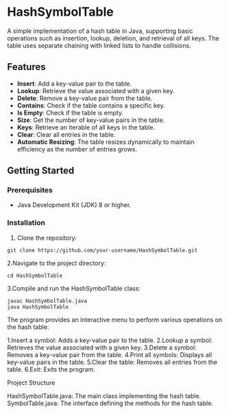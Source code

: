 # HashSymbolTable

A simple implementation of a hash table in Java, supporting basic operations such as insertion, lookup, deletion, and retrieval of all keys. The table uses separate chaining with linked lists to handle collisions.

## Features

- **Insert**: Add a key-value pair to the table.
- **Lookup**: Retrieve the value associated with a given key.
- **Delete**: Remove a key-value pair from the table.
- **Contains**: Check if the table contains a specific key.
- **Is Empty**: Check if the table is empty.
- **Size**: Get the number of key-value pairs in the table.
- **Keys**: Retrieve an iterable of all keys in the table.
- **Clear**: Clear all entries in the table.
- **Automatic Resizing**: The table resizes dynamically to maintain efficiency as the number of entries grows.

## Getting Started

### Prerequisites

- Java Development Kit (JDK) 8 or higher.

### Installation

1. Clone the repository:
```
git clone https://github.com/your-username/HashSymbolTable.git
```
2.Navigate to the project directory:
```
cd HashSymbolTable
```
3.Compile and run the HashSymbolTable class:
```
javac HashSymbolTable.java
java HashSymbolTable
```
The program provides an interactive menu to perform various operations on the hash table:

1.Insert a symbol: Adds a key-value pair to the table.
2.Lookup a symbol: Retrieves the value associated with a given key.
3.Delete a symbol: Removes a key-value pair from the table.
4.Print all symbols: Displays all key-value pairs in the table.
5.Clear the table: Removes all entries from the table.
6.Exit: Exits the program.

Project Structure

HashSymbolTable.java: The main class implementing the hash table.
SymbolTable.java: The interface defining the methods for the hash table.
